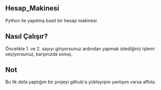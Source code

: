 ## Hesap_Makinesi
Python ile yapılmış basit bir hesap makinesi

## Nasıl Çalışır?
Öncelikle 1. ve 2. sayıyı giriyorsunuz ardından yapmak istediğiniz işlemi seçiyorsunuz, karşınızda sonuç.

## Not
Bu ilk defa yaptığım bir projeyi github'a yükleyişim yanlışım varsa affola.


